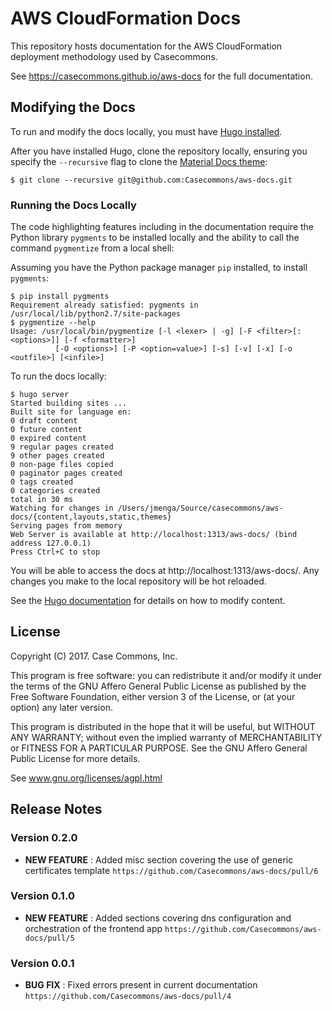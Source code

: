 # AWS CloudFormation Docs

This repository hosts documentation for the AWS CloudFormation deployment methodology used by Casecommons.

See https://casecommons.github.io/aws-docs for the full documentation.

## Modifying the Docs

To run and modify the docs locally, you must have [Hugo installed](https://gohugo.io/#action).

After you have installed Hugo, clone the repository locally, ensuring you specify the `--recursive` flag to clone the [Material Docs theme](https://github.com/digitalcraftsman/hugo-material-docs/):

```
$ git clone --recursive git@github.com:Casecommons/aws-docs.git
```

### Running the Docs Locally

The code highlighting features including in the documentation require the Python library `pygments` to be installed locally and the ability to call the command `pygmentize` from a local shell:

Assuming you have the Python package manager `pip` installed, to install `pygments`:

```
$ pip install pygments
Requirement already satisfied: pygments in /usr/local/lib/python2.7/site-packages
$ pygmentize --help
Usage: /usr/local/bin/pygmentize [-l <lexer> | -g] [-F <filter>[:<options>]] [-f <formatter>]
          [-O <options>] [-P <option=value>] [-s] [-v] [-x] [-o <outfile>] [<infile>]
```

To run the docs locally:

```
$ hugo server
Started building sites ...
Built site for language en:
0 draft content
0 future content
0 expired content
9 regular pages created
9 other pages created
0 non-page files copied
0 paginator pages created
0 tags created
0 categories created
total in 30 ms
Watching for changes in /Users/jmenga/Source/casecommons/aws-docs/{content,layouts,static,themes}
Serving pages from memory
Web Server is available at http://localhost:1313/aws-docs/ (bind address 127.0.0.1)
Press Ctrl+C to stop
```

You will be able to access the docs at http://localhost:1313/aws-docs/.  Any changes you make to the local repository will be hot reloaded.

See the [Hugo documentation](https://gohugo.io/overview/introduction/) for details on how to modify content.

## License

Copyright (C) 2017.  Case Commons, Inc.

This program is free software: you can redistribute it and/or modify it under
the terms of the GNU Affero General Public License as published by the Free
Software Foundation, either version 3 of the License, or (at your option) any
later version.

This program is distributed in the hope that it will be useful, but WITHOUT ANY
WARRANTY; without even the implied warranty of MERCHANTABILITY or FITNESS FOR A
PARTICULAR PURPOSE. See the GNU Affero General Public License for more details.

See www.gnu.org/licenses/agpl.html

## Release Notes

### Version 0.2.0

- **NEW FEATURE** : Added misc section covering the use of generic certificates template `https://github.com/Casecommons/aws-docs/pull/6`

### Version 0.1.0

- **NEW FEATURE** : Added sections covering dns configuration and orchestration of the frontend app `https://github.com/Casecommons/aws-docs/pull/5`

### Version 0.0.1

- **BUG FIX** : Fixed errors present in current documentation `https://github.com/Casecommons/aws-docs/pull/4`



